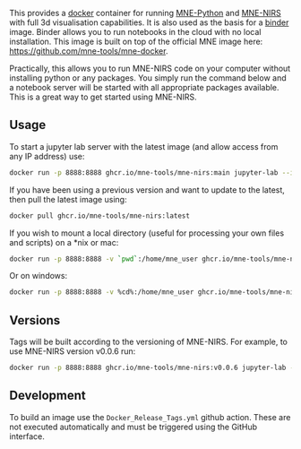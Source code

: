 This provides a [docker](https://docs.docker.com/get-docker/) 
container for running [MNE-Python](https://mne.tools/stable/index.html)
and [MNE-NIRS](https://mne.tools/mne-nirs/master/index.html) with full 3d visualisation capabilities.
It is also used as the basis for a [binder](https://mybinder.org/) image.
Binder allows you to run notebooks in the cloud with no local installation.
This image is built on top of the official MNE image here: https://github.com/mne-tools/mne-docker.

Practically, this allows you to run MNE-NIRS code on your computer without installing python or any packages.
You simply run the command below and a notebook server will be started with all appropriate packages available.
This is a great way to get started using MNE-NIRS.

## Usage

To start a jupyter lab server with the latest image (and allow access from any IP address) use:

```bash
docker run -p 8888:8888 ghcr.io/mne-tools/mne-nirs:main jupyter-lab --ip="*"
```

If you have been using a previous version and want to update to the latest, then pull the latest image using:

```bash
docker pull ghcr.io/mne-tools/mne-nirs:latest
```

If you wish to mount a local directory (useful for processing your own files and scripts) on a \*nix or mac:

```bash
docker run -p 8888:8888 -v `pwd`:/home/mne_user ghcr.io/mne-tools/mne-nirs jupyter-lab --ip="*"
```

Or on windows:
```bash
docker run -p 8888:8888 -v %cd%:/home/mne_user ghcr.io/mne-tools/mne-nirs jupyter-lab --ip="*"
```


## Versions

Tags will be built according to the versioning of MNE-NIRS.
For example, to use MNE-NIRS version v0.0.6 run:

```bash
docker run -p 8888:8888 ghcr.io/mne-tools/mne-nirs:v0.0.6 jupyter-lab --ip="*"
```


## Development

To build an image use the `Docker_Release_Tags.yml` github action.
These are not executed automatically and must be triggered using the GitHub interface.
